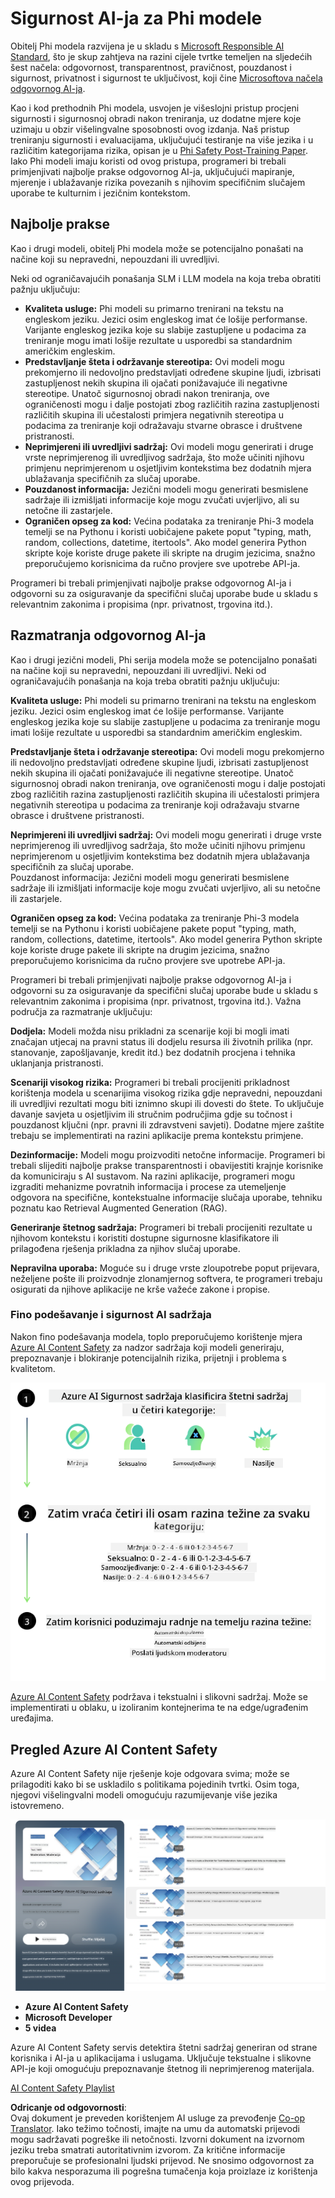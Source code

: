 <!--
CO_OP_TRANSLATOR_METADATA:
{
  "original_hash": "c8273672cc57df2be675407a1383aaf0",
  "translation_date": "2025-07-16T17:54:05+00:00",
  "source_file": "md/01.Introduction/01/01.AISafety.md",
  "language_code": "hr"
}
-->
# Sigurnost AI-ja za Phi modele  
Obitelj Phi modela razvijena je u skladu s [Microsoft Responsible AI Standard](https://query.prod.cms.rt.microsoft.com/cms/api/am/binary/RE5cmFl), što je skup zahtjeva na razini cijele tvrtke temeljen na sljedećih šest načela: odgovornost, transparentnost, pravičnost, pouzdanost i sigurnost, privatnost i sigurnost te uključivost, koji čine [Microsoftova načela odgovornog AI-ja](https://www.microsoft.com/ai/responsible-ai).

Kao i kod prethodnih Phi modela, usvojen je višeslojni pristup procjeni sigurnosti i sigurnosnoj obradi nakon treniranja, uz dodatne mjere koje uzimaju u obzir višelingvalne sposobnosti ovog izdanja. Naš pristup treniranju sigurnosti i evaluacijama, uključujući testiranje na više jezika i u različitim kategorijama rizika, opisan je u [Phi Safety Post-Training Paper](https://arxiv.org/abs/2407.13833). Iako Phi modeli imaju koristi od ovog pristupa, programeri bi trebali primjenjivati najbolje prakse odgovornog AI-ja, uključujući mapiranje, mjerenje i ublažavanje rizika povezanih s njihovim specifičnim slučajem uporabe te kulturnim i jezičnim kontekstom.

## Najbolje prakse

Kao i drugi modeli, obitelj Phi modela može se potencijalno ponašati na načine koji su nepravedni, nepouzdani ili uvredljivi.

Neki od ograničavajućih ponašanja SLM i LLM modela na koja treba obratiti pažnju uključuju:

- **Kvaliteta usluge:** Phi modeli su primarno trenirani na tekstu na engleskom jeziku. Jezici osim engleskog imat će lošije performanse. Varijante engleskog jezika koje su slabije zastupljene u podacima za treniranje mogu imati lošije rezultate u usporedbi sa standardnim američkim engleskim.
- **Predstavljanje šteta i održavanje stereotipa:** Ovi modeli mogu prekomjerno ili nedovoljno predstavljati određene skupine ljudi, izbrisati zastupljenost nekih skupina ili ojačati ponižavajuće ili negativne stereotipe. Unatoč sigurnosnoj obradi nakon treniranja, ove ograničenosti mogu i dalje postojati zbog različitih razina zastupljenosti različitih skupina ili učestalosti primjera negativnih stereotipa u podacima za treniranje koji odražavaju stvarne obrasce i društvene pristranosti.
- **Neprimjereni ili uvredljivi sadržaj:** Ovi modeli mogu generirati i druge vrste neprimjerenog ili uvredljivog sadržaja, što može učiniti njihovu primjenu neprimjerenom u osjetljivim kontekstima bez dodatnih mjera ublažavanja specifičnih za slučaj uporabe.
- **Pouzdanost informacija:** Jezični modeli mogu generirati besmislene sadržaje ili izmišljati informacije koje mogu zvučati uvjerljivo, ali su netočne ili zastarjele.
- **Ograničen opseg za kod:** Većina podataka za treniranje Phi-3 modela temelji se na Pythonu i koristi uobičajene pakete poput "typing, math, random, collections, datetime, itertools". Ako model generira Python skripte koje koriste druge pakete ili skripte na drugim jezicima, snažno preporučujemo korisnicima da ručno provjere sve upotrebe API-ja.

Programeri bi trebali primjenjivati najbolje prakse odgovornog AI-ja i odgovorni su za osiguravanje da specifični slučaj uporabe bude u skladu s relevantnim zakonima i propisima (npr. privatnost, trgovina itd.).

## Razmatranja odgovornog AI-ja

Kao i drugi jezični modeli, Phi serija modela može se potencijalno ponašati na načine koji su nepravedni, nepouzdani ili uvredljivi. Neki od ograničavajućih ponašanja na koja treba obratiti pažnju uključuju:

**Kvaliteta usluge:** Phi modeli su primarno trenirani na tekstu na engleskom jeziku. Jezici osim engleskog imat će lošije performanse. Varijante engleskog jezika koje su slabije zastupljene u podacima za treniranje mogu imati lošije rezultate u usporedbi sa standardnim američkim engleskim.

**Predstavljanje šteta i održavanje stereotipa:** Ovi modeli mogu prekomjerno ili nedovoljno predstavljati određene skupine ljudi, izbrisati zastupljenost nekih skupina ili ojačati ponižavajuće ili negativne stereotipe. Unatoč sigurnosnoj obradi nakon treniranja, ove ograničenosti mogu i dalje postojati zbog različitih razina zastupljenosti različitih skupina ili učestalosti primjera negativnih stereotipa u podacima za treniranje koji odražavaju stvarne obrasce i društvene pristranosti.

**Neprimjereni ili uvredljivi sadržaj:** Ovi modeli mogu generirati i druge vrste neprimjerenog ili uvredljivog sadržaja, što može učiniti njihovu primjenu neprimjerenom u osjetljivim kontekstima bez dodatnih mjera ublažavanja specifičnih za slučaj uporabe.  
Pouzdanost informacija: Jezični modeli mogu generirati besmislene sadržaje ili izmišljati informacije koje mogu zvučati uvjerljivo, ali su netočne ili zastarjele.

**Ograničen opseg za kod:** Većina podataka za treniranje Phi-3 modela temelji se na Pythonu i koristi uobičajene pakete poput "typing, math, random, collections, datetime, itertools". Ako model generira Python skripte koje koriste druge pakete ili skripte na drugim jezicima, snažno preporučujemo korisnicima da ručno provjere sve upotrebe API-ja.

Programeri bi trebali primjenjivati najbolje prakse odgovornog AI-ja i odgovorni su za osiguravanje da specifični slučaj uporabe bude u skladu s relevantnim zakonima i propisima (npr. privatnost, trgovina itd.). Važna područja za razmatranje uključuju:

**Dodjela:** Modeli možda nisu prikladni za scenarije koji bi mogli imati značajan utjecaj na pravni status ili dodjelu resursa ili životnih prilika (npr. stanovanje, zapošljavanje, kredit itd.) bez dodatnih procjena i tehnika uklanjanja pristranosti.

**Scenariji visokog rizika:** Programeri bi trebali procijeniti prikladnost korištenja modela u scenarijima visokog rizika gdje nepravedni, nepouzdani ili uvredljivi rezultati mogu biti iznimno skupi ili dovesti do štete. To uključuje davanje savjeta u osjetljivim ili stručnim područjima gdje su točnost i pouzdanost ključni (npr. pravni ili zdravstveni savjeti). Dodatne mjere zaštite trebaju se implementirati na razini aplikacije prema kontekstu primjene.

**Dezinformacije:** Modeli mogu proizvoditi netočne informacije. Programeri bi trebali slijediti najbolje prakse transparentnosti i obavijestiti krajnje korisnike da komuniciraju s AI sustavom. Na razini aplikacije, programeri mogu izgraditi mehanizme povratnih informacija i procese za utemeljenje odgovora na specifične, kontekstualne informacije slučaja uporabe, tehniku poznatu kao Retrieval Augmented Generation (RAG).

**Generiranje štetnog sadržaja:** Programeri bi trebali procijeniti rezultate u njihovom kontekstu i koristiti dostupne sigurnosne klasifikatore ili prilagođena rješenja prikladna za njihov slučaj uporabe.

**Nepravilna uporaba:** Moguće su i druge vrste zloupotrebe poput prijevara, neželjene pošte ili proizvodnje zlonamjernog softvera, te programeri trebaju osigurati da njihove aplikacije ne krše važeće zakone i propise.

### Fino podešavanje i sigurnost AI sadržaja

Nakon fino podešavanja modela, toplo preporučujemo korištenje mjera [Azure AI Content Safety](https://learn.microsoft.com/azure/ai-services/content-safety/overview) za nadzor sadržaja koji modeli generiraju, prepoznavanje i blokiranje potencijalnih rizika, prijetnji i problema s kvalitetom.

![Phi3AISafety](../../../../../translated_images/01.phi3aisafety.c0d7fc42f5a5c40507c5e8be556615b8377a63b8764865d057d4faac3757a478.hr.png)

[Azure AI Content Safety](https://learn.microsoft.com/azure/ai-services/content-safety/overview) podržava i tekstualni i slikovni sadržaj. Može se implementirati u oblaku, u izoliranim kontejnerima te na edge/ugrađenim uređajima.

## Pregled Azure AI Content Safety

Azure AI Content Safety nije rješenje koje odgovara svima; može se prilagoditi kako bi se uskladilo s politikama pojedinih tvrtki. Osim toga, njegovi višelingvalni modeli omogućuju razumijevanje više jezika istovremeno.

![AIContentSafety](../../../../../translated_images/01.AIcontentsafety.a288819b8ce8da1a56cf708aff010a541799d002ae7ae84bb819b19ab8950591.hr.png)

- **Azure AI Content Safety**  
- **Microsoft Developer**  
- **5 videa**

Azure AI Content Safety servis detektira štetni sadržaj generiran od strane korisnika i AI-ja u aplikacijama i uslugama. Uključuje tekstualne i slikovne API-je koji omogućuju prepoznavanje štetnog ili neprimjerenog materijala.

[AI Content Safety Playlist](https://www.youtube.com/playlist?list=PLlrxD0HtieHjaQ9bJjyp1T7FeCbmVcPkQ)

**Odricanje od odgovornosti**:  
Ovaj dokument je preveden korištenjem AI usluge za prevođenje [Co-op Translator](https://github.com/Azure/co-op-translator). Iako težimo točnosti, imajte na umu da automatski prijevodi mogu sadržavati pogreške ili netočnosti. Izvorni dokument na izvornom jeziku treba smatrati autoritativnim izvorom. Za kritične informacije preporučuje se profesionalni ljudski prijevod. Ne snosimo odgovornost za bilo kakva nesporazuma ili pogrešna tumačenja koja proizlaze iz korištenja ovog prijevoda.